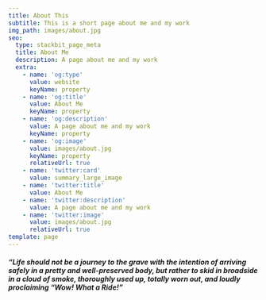 ```yaml
---
title: About This
subtitle: This is a short page about me and my work
img_path: images/about.jpg
seo:
  type: stackbit_page_meta
  title: About Me
  description: A page about me and my work
  extra:
    - name: 'og:type'
      value: website
      keyName: property
    - name: 'og:title'
      value: About Me
      keyName: property
    - name: 'og:description'
      value: A page about me and my work
      keyName: property
    - name: 'og:image'
      value: images/about.jpg
      keyName: property
      relativeUrl: true
    - name: 'twitter:card'
      value: summary_large_image
    - name: 'twitter:title'
      value: About Me
    - name: 'twitter:description'
      value: A page about me and my work
    - name: 'twitter:image'
      value: images/about.jpg
      relativeUrl: true
template: page
---
```

##### **“Life should not be a journey to the grave with the intention of arriving safely in a pretty and well-preserved body, but rather to skid in broadside in a cloud of smoke, thoroughly used up, totally worn out, and loudly proclaiming “Wow! What a Ride!”**
